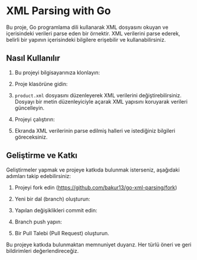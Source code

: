 # XML Parsing with Go

Bu proje, Go programlama dili kullanarak XML dosyasını okuyan ve içerisindeki verileri parse eden bir örnektir. XML verilerini parse ederek, belirli bir yapının içerisindeki bilgilere erişebilir ve kullanabilirsiniz.

## Nasıl Kullanılır

1. Bu projeyi bilgisayarınıza klonlayın:


2. Proje klasörüne gidin:


3. `product.xml` dosyasını düzenleyerek XML verilerini değiştirebilirsiniz. Dosyayı bir metin düzenleyiciyle açarak XML yapısını koruyarak verileri güncelleyin.

4. Projeyi çalıştırın:


5. Ekranda XML verilerinin parse edilmiş halleri ve istediğiniz bilgileri göreceksiniz.

## Geliştirme ve Katkı

Geliştirmeler yapmak ve projeye katkıda bulunmak isterseniz, aşağıdaki adımları takip edebilirsiniz:

1. Projeyi fork edin (https://github.com/bakur13/go-xml-parsing/fork)
2. Yeni bir dal (branch) oluşturun:


3. Yapılan değişiklikleri commit edin:

4. Branch push yapın:


5. Bir Pull Talebi (Pull Request) oluşturun.

Bu projeye katkıda bulunmaktan memnuniyet duyarız. Her türlü öneri ve geri bildirimleri değerlendireceğiz.



